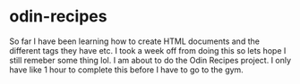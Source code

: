 # odin-recipes

So far I have been learning how to create HTML documents and the different tags they have etc. I took a week off from doing this so lets hope I still remeber some thing lol. I am about to do the Odin Recipes project. I only have like 1 hour to complete this before I have to go to the gym.